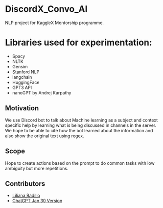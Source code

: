 # DiscordX_Convo_AI     
NLP project for KaggleX Mentorship programme.     

# Libraries used for experimentation:
 - Spacy
 - NLTK
 - Gensim
 - Stanford NLP
 - langchain
 - HuggingFace
 - GPT3 API
 - nanoGPT by Andrej Karpathy
 
## Motivation
We use Discord bot to talk about Machine learning as a subject and context specific help by learning what is being discussed in channels in the server.   
We hope to be able to cite how the bot learned about the information and also show the original text using regex.

## Scope
Hope to create actions based on the prompt to do common tasks with low ambiguity but more repetitions.

## Contributors

* [Liliana Badillo](https://github.com/lilianabs)
* [ChatGPT Jan 30 Version](https://help.openai.com/en/articles/6825453-chatgpt-release-notes)
